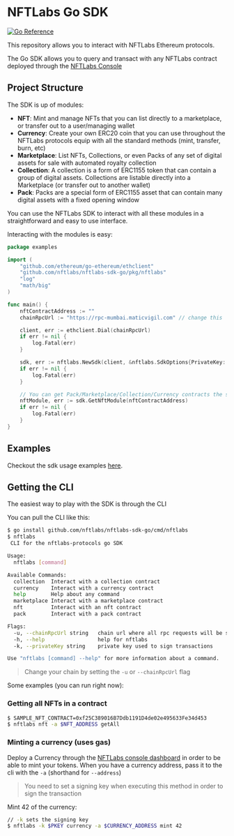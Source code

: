 # NFTLabs Go SDK

[![Go Reference](https://pkg.go.dev/badge/golang.org/x/example.svg)](https://pkg.go.dev/github.com/nftlabs/nftlabs-sdk-go/pkg/nftlabs)

This repository allows you to interact with NFTLabs Ethereum protocols.

The Go SDK allows you to query and transact with any NFTLabs contract
deployed through the [NFTLabs Console](https://console.nftlabs.co)

## Project Structure

The SDK is up of modules:

- **NFT**: Mint and manage NFTs that you can list directly to a marketplace,
or transfer out to a user/managing wallet
- **Currency**: Create your own ERC20 coin that you can
use throughout the NFTLabs protocols equip with all the standard methods (mint, transfer, burn, etc)
- **Marketplace**: List NFTs, Collections, or even Packs of any set of digital assets
for sale with automated royalty collection
- **Collection**: A collection is a form of ERC1155 token that can contain a group
of digital assets. Collections are listable directly into a Marketplace (or
transfer out to another wallet)
- **Pack**: Packs are a special form of ERC1155 asset that can contain many
digital assets with a fixed opening window

You can use the NFTLabs SDK to interact with all these modules in a straightforward
and easy to use interface.

Interacting with the modules is easy:
```go
package examples

import (
	"github.com/ethereum/go-ethereum/ethclient"
	"github.com/nftlabs/nftlabs-sdk-go/pkg/nftlabs"
	"log"
	"math/big"
)

func main() {
	nftContractAddress := ""
	chainRpcUrl := "https://rpc-mumbai.maticvigil.com" // change this

	client, err := ethclient.Dial(chainRpcUrl)
	if err != nil {
		log.Fatal(err)
	}

	sdk, err := nftlabs.NewSdk(client, &nftlabs.SdkOptions{PrivateKey: "// TODO"})
	if err != nil {
		log.Fatal(err)
	}

	// You can get Pack/Marketplace/Collection/Currency contracts the same way
	nftModule, err := sdk.GetNftModule(nftContractAddress)
	if err != nil {
		log.Fatal(err)
	}
}
```


## Examples

Checkout the sdk usage examples [here](https://github.com/nftlabs/nftlabs-sdk-go/tree/master/examples).

## Getting the CLI

The easiest way to play with the SDK is through the CLI

You can pull the CLI like this:

```bash
$ go install github.com/nftlabs/nftlabs-sdk-go/cmd/nftlabs 
$ nftlabs
 CLI for the nftlabs-protocols go SDK

Usage:
  nftlabs [command]

Available Commands:
  collection  Interact with a collection contract
  currency    Interact with a currency contract
  help        Help about any command
  marketplace Interact with a marketplace contract
  nft         Interact with an nft contract
  pack        Interact with a pack contract

Flags:
  -u, --chainRpcUrl string   chain url where all rpc requests will be sent (default "https://rpc-mumbai.maticvigil.com")
  -h, --help                 help for nftlabs
  -k, --privateKey string    private key used to sign transactions

Use "nftlabs [command] --help" for more information about a command.
```

> Change your chain by setting the `-u` or `--chainRpcUrl` flag

Some examples (you can run right now):

### Getting all NFTs in a contract
```bash
$ SAMPLE_NFT_CONTRACT=0xf25C389016B7Ddb1191D4de02e495633Fe34d453
$ nftlabs nft -a $NFT_ADDRESS getAll 
```

### Minting a currency (uses gas)

Deploy a Currency through
the [NFTLabs console dashboard](https://console.nftlabs.co) in order to
be able to mint your tokens. When you have a
currency address, pass it to the cli with the `-a` (shorthand for `--address`)

> You need to set a signing key when executing this
> method in order to sign the transaction

Mint 42 of the currency:

```bash
// -k sets the signing key
$ nftlabs -k $PKEY currency -a $CURRENCY_ADDRESS mint 42
```
